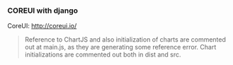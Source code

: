 ### COREUI with django ###
CoreUI: http://coreui.io/
> Reference to ChartJS and also initialization of charts are commented out at main.js, as they are generating some reference error. Chart initializations are commented out both in dist and src. 




